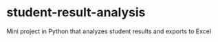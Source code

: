 # student-result-analysis
Mini project in Python that analyzes student results and exports to Excel
